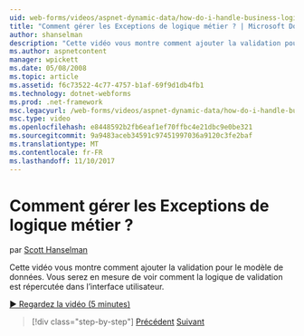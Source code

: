 ```yaml
---
uid: web-forms/videos/aspnet-dynamic-data/how-do-i-handle-business-logic-exceptions
title: "Comment gérer les Exceptions de logique métier ? | Microsoft Docs"
author: shanselman
description: "Cette vidéo vous montre comment ajouter la validation pour le modèle de données. Vous serez en mesure de voir comment la logique de validation est répercutée dans l’interface utilisateur."
ms.author: aspnetcontent
manager: wpickett
ms.date: 05/08/2008
ms.topic: article
ms.assetid: f6c73522-4c77-4757-b1af-69f9d1db4fb1
ms.technology: dotnet-webforms
ms.prod: .net-framework
msc.legacyurl: /web-forms/videos/aspnet-dynamic-data/how-do-i-handle-business-logic-exceptions
msc.type: video
ms.openlocfilehash: e8448592b2fb6eaf1ef70ffbc4e21dbc9e0be321
ms.sourcegitcommit: 9a9483aceb34591c97451997036a9120c3fe2baf
ms.translationtype: MT
ms.contentlocale: fr-FR
ms.lasthandoff: 11/10/2017
---
```

<a name="how-do-i-handle-business-logic-exceptions"></a>Comment gérer les Exceptions de logique métier ?
====================
par [Scott Hanselman](https://github.com/shanselman)

Cette vidéo vous montre comment ajouter la validation pour le modèle de données. Vous serez en mesure de voir comment la logique de validation est répercutée dans l’interface utilisateur.

[&#9654; Regardez la vidéo (5 minutes)](https://channel9.msdn.com/Blogs/ASP-NET-Site-Videos/how-do-i-handle-business-logic-exceptions)

>[!div class="step-by-step"]
[Précédent](how-do-i-change-how-my-fields-render.md)
[Suivant](how-do-i-make-custom-pages.md)
